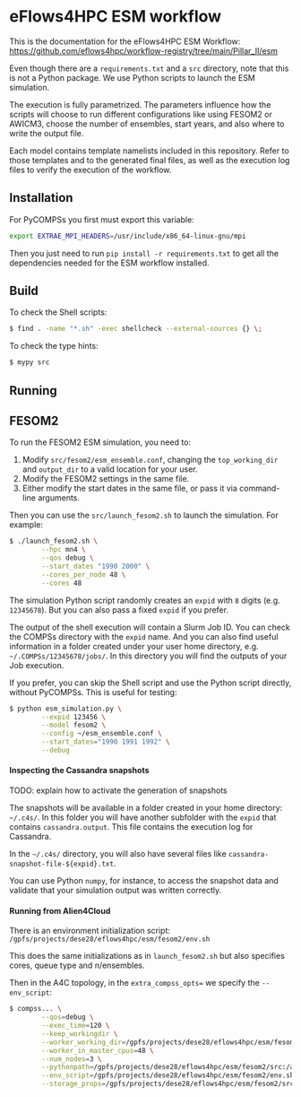 # eFlows4HPC ESM workflow

This is the documentation for the eFlows4HPC ESM Workflow:
https://github.com/eflows4hpc/workflow-registry/tree/main/Pillar_II/esm

Even though there are a `requirements.txt` and a `src` directory,
note that this is not a Python package. We use Python scripts to
launch the ESM simulation.

The execution is fully parametrized. The parameters influence how
the scripts will choose to run different configurations like using
FESOM2 or AWICM3, choose the number of ensembles, start years, and
also where to write the output file.

Each model contains template namelists included in this repository.
Refer to those templates and to the generated final files, as well
as the execution log files to verify the execution of the workflow.

## Installation

For PyCOMPSs you first must export this variable:

```bash
export EXTRAE_MPI_HEADERS=/usr/include/x86_64-linux-gnu/mpi
```

Then you just need to run `pip install -r requirements.txt` to
get all the dependencies needed for the ESM workflow installed.

## Build

To check the Shell scripts:

```bash
$ find . -name "*.sh" -exec shellcheck --external-sources {} \;
```

To check the type hints:

```bash
$ mypy src
```

## Running

## FESOM2

To run the FESOM2 ESM simulation, you need to:

1. Modify `src/fesom2/esm_ensemble.conf`,
   changing the `top_working_dir` and `output_dir` to a valid
   location for your user.
2. Modify the FESOM2 settings in the same file.
3. Either modify the start dates in the same file, or pass it
   via command-line arguments.

Then you can use the `src/launch_fesom2.sh` to launch the simulation.
For example:

```bash
$ ./launch_fesom2.sh \
        --hpc mn4 \
        --qos debug \
        --start_dates "1990 2000" \
        --cores_per_node 48 \
        --cores 48
```

The simulation Python script randomly creates an `expid` with
`8` digits (e.g. `12345678`). But you can also pass a fixed `expid`
if you prefer.

The output of the shell execution will contain a Slurm Job ID.
You can check the COMPSs directory with the `expid` name. And
you can also find useful information in a folder created under
your user home directory, e.g. `~/.COMPSs/12345678/jobs/`.
In this directory you will find the outputs of your Job execution.

If you prefer, you can skip the Shell script and use the Python
script directly, without PyCOMPSs. This is useful for testing:

```bash
$ python esm_simulation.py \
        --expid 123456 \
        --model fesom2 \
        --config ~/esm_ensemble.conf \
        --start_dates="1990 1991 1992" \
        --debug
```

#### Inspecting the Cassandra snapshots

TODO: explain how to activate the generation of snapshots

The snapshots will be available in a folder created in your
home directory: `~/.c4s/`. In this folder you will have another
subfolder with the `expid` that contains `cassandra.output`.
This file contains the execution log for Cassandra.

In the `~/.c4s/` directory, you will also have several files
like `cassandra-snapshot-file-${expid}.txt`.

You can use Python `numpy`, for instance, to access the snapshot
data and validate that your simulation output was written correctly.

#### Running from Alien4Cloud

There is an environment initialization script:
`/gpfs/projects/dese28/eflows4hpc/esm/fesom2/env.sh`

This does the same initializations as in `launch_fesom2.sh`
but also specifies cores, queue type and n/ensembles.

Then in the A4C topology, in the `extra_compss_opts=`
we specify the `--env_script`:

```bash
$ compss... \
        --qos=debug \
        --exec_time=120 \
        --keep_workingdir \
        --worker_working_dir=/gpfs/projects/dese28/eflows4hpc/esm/fesom2/src \
        --worker_in_master_cpus=48 \
        --num_nodes=3 \
        --pythonpath=/gpfs/projects/dese28/eflows4hpc/esm/fesom2/src:/apps/HECUBA/2.1_intel/compss \
        --env_script=/gpfs/projects/dese28/eflows4hpc/esm/fesom2/env.sh \
        --storage_props=/gpfs/projects/dese28/eflows4hpc/esm/fesom2/src/hecuba_lib/storage_props.cfg --storage_home=/apps/HECUBA/2.1_intel/compss
```
